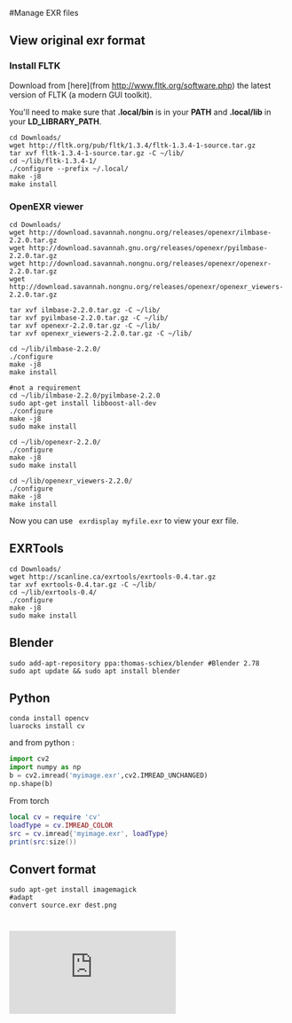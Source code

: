 #Manage EXR files

## View original exr format

### Install FLTK

Download from [here](from http://www.fltk.org/software.php) the latest version of FLTK (a modern GUI toolkit).

You'll need to make sure that **.local/bin** is in your **PATH** and **.local/lib** in your **LD_LIBRARY_PATH**.

```shell
cd Downloads/
wget http://fltk.org/pub/fltk/1.3.4/fltk-1.3.4-1-source.tar.gz
tar xvf fltk-1.3.4-1-source.tar.gz -C ~/lib/
cd ~/lib/fltk-1.3.4-1/
./configure --prefix ~/.local/
make -j8
make install
```



### OpenEXR viewer

```shell
cd Downloads/
wget http://download.savannah.nongnu.org/releases/openexr/ilmbase-2.2.0.tar.gz
wget http://download.savannah.gnu.org/releases/openexr/pyilmbase-2.2.0.tar.gz
wget http://download.savannah.nongnu.org/releases/openexr/openexr-2.2.0.tar.gz
wget http://download.savannah.nongnu.org/releases/openexr/openexr_viewers-2.2.0.tar.gz

tar xvf ilmbase-2.2.0.tar.gz -C ~/lib/
tar xvf pyilmbase-2.2.0.tar.gz -C ~/lib/
tar xvf openexr-2.2.0.tar.gz -C ~/lib/
tar xvf openexr_viewers-2.2.0.tar.gz -C ~/lib/

cd ~/lib/ilmbase-2.2.0/
./configure
make -j8
make install

#not a requirement
cd ~/lib/ilmbase-2.2.0/pyilmbase-2.2.0
sudo apt-get install libboost-all-dev
./configure
make -j8
sudo make install

cd ~/lib/openexr-2.2.0/
./configure
make -j8
sudo make install
 
cd ~/lib/openexr_viewers-2.2.0/
./configure
make -j8
make install
```

Now you can use ``` exrdisplay myfile.exr``` to view your exr file.

## EXRTools

```shell
cd Downloads/
wget http://scanline.ca/exrtools/exrtools-0.4.tar.gz
tar xvf exrtools-0.4.tar.gz -C ~/lib/
cd ~/lib/exrtools-0.4/
./configure
make -j8
sudo make install
```



## Blender

```shell
sudo add-apt-repository ppa:thomas-schiex/blender #Blender 2.78
sudo apt update && sudo apt install blender
```



## Python

```shell
conda install opencv
luarocks install cv
```

and from python :

```python
import cv2
import numpy as np
b = cv2.imread('myimage.exr',cv2.IMREAD_UNCHANGED)
np.shape(b)
```

From torch

```lua
local cv = require 'cv'
loadType = cv.IMREAD_COLOR
src = cv.imread{'myimage.exr', loadType}
print(src:size())
```

## Convert format

```shell
sudo apt-get install imagemagick
#adapt
convert source.exr dest.png
```

# [![Analytics](https://ga-beacon.appspot.com/UA-91308638-2/github.com/ThibaultGROUEIX/workflow_and_installs/Manage_EXR_files.md?pixel)](https://github.com/ThibaultGROUEIX/workflow_and_installs/)